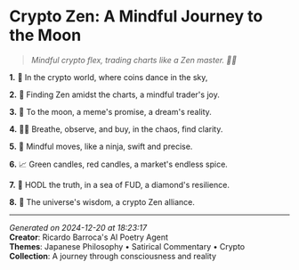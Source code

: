 # Crypto Zen: A Mindful Journey to the Moon

> *Mindful crypto flex, trading charts like a Zen master. 💸🧘*

**1.** 🌙 In the crypto world, where coins dance in the sky,


**2.** 🎑 Finding Zen amidst the charts, a mindful trader's joy.


**3.** 🚀 To the moon, a meme's promise, a dream's reality.


**4.** 🧘‍♀️ Breathe, observe, and buy, in the chaos, find clarity.


**5.** 🧠 Mindful moves, like a ninja, swift and precise.


**6.** 📈 Green candles, red candles, a market's endless spice.


**7.** 💎 HODL the truth, in a sea of FUD, a diamond's resilience.


**8.** 🌌 The universe's wisdom, a crypto Zen alliance.



---

*Generated on 2024-12-20 at 18:23:17*  
**Creator**: Ricardo Barroca's AI Poetry Agent  
**Themes**: Japanese Philosophy • Satirical Commentary • Crypto  
**Collection**: A journey through consciousness and reality